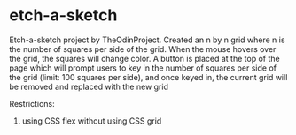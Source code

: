 # etch-a-sketch
Etch-a-sketch project by TheOdinProject.  Created an n by n grid where n is the number of squares per side of the grid.
When the mouse hovers over the grid, the squares will change color.
A button is placed at the top of the page which will prompt users to key in the number of squares per side of the grid (limit: 100 squares per side), and once keyed in, the current grid will be removed and replaced with the new grid

Restrictions:
1. using CSS flex without using CSS grid
